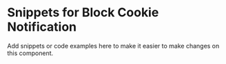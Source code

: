 # Snippets for Block Cookie Notification

Add snippets or code examples here to make it easier to make changes on this component.
